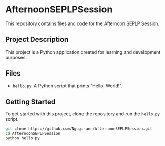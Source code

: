 # AfternoonSEPLPSession

This repository contains files and code for the Afternoon SEPLP Session.

## Project Description

This project is a Python application created for learning and development purposes.

## Files

- `hello.py`: A Python script that prints "Hello, World!".

## Getting Started

To get started with this project, clone the repository and run the `hello.py` script.

```bash
git clone https://github.com/Ngugi-ann/AfternoonSEPLPSession.git
cd AfternoonSEPLPSession
python hello.py
